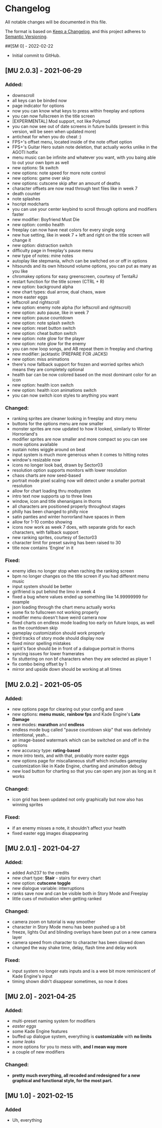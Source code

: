 # Changelog
All notable changes will be documented in this file.

The format is based on [Keep a Changelog](https://keepachangelog.com/en/1.0.0/),
and this project adheres to [Semantic Versioning](https://semver.org/spec/v2.0.0.html).

##[SM 0] - 2022-02-22
* Initial commit to GitHub.

## [MU 2.0.3] - 2021-06-29
### Added:
* downscroll
* all keys can be binded now
* page indicator for options
* now you can know what keys to press within freeplay and options
* you can now fullscreen in the title screen
* [EXPERIMENTAL] Mod support, not like Polymod
* you can now see out of date screens in future builds (present in this version, will be seen when updated more)
* anticheat for when you do cheat :)
* FPS+'s offset menu, located inside of the note offset option
* FPS+'s Guitar Hero sutain note deletion, that actually works unlike in the AGOTI hotfix
* menu music can be infinite and whatever you want, with you baing able to out your own bpm as well
* new options: 5k switch
* new options: note speed for more note control
* new options: game over skip
* new options: cutscene skip after an amount of deaths
* character offsets are now read through text files like in week 7
* death counter
* note splashes
* hscript modcharts
* you can use your center keybind to scroll through options and modifiers faster
* new modifier: Boyfriend Must Die
* new option: combo health
* freeplay can now have neat colors for every single song
* new hue setting, like in week 7 + left and right on the title screen will change it
* new option: distraction switch
* difficulty page in freeplay's pause menu
* new type of notes: mine notes
* autoplay like stepmania, wihch can be switched on or off in options
* hitsounds and its own hitsound volume options, you can put as many as you like
* chromakey options for easy greenscreen, courtesy of TentaRJ
* restart function for the title screen (CTRL + R)
* new option: background alpha
* new chart types: dual arrow, dual chaos, wave
* more easter eggs
* leftscroll and rightscroll
* new option: enemy note alpha (for leftscroll and rightscroll)
* new option: auto pause, like in week 7
* new option: pause countdown
* new option: note splash switch
* new option: reset button switch
* new option: cheat button switch
* new option: note glow for the player
* new option: note glow for the enemy
* you can now loop songs, and AB repeat them in freeplay and charting
* new modifier: jacktastic (PREPARE FOR JACKS)
* new option: miss animations
* there's now fallback support for frozen and worried sprites which means they are completely optional
* health bar can be now colored based on the most dominant color for an icon
* new option: health icon switch
* new option: health icon animations switch
* you can now switch icon styles to anything you want

### Changed:
* ranking sprites are cleaner looking in freeplay and story menu
* buttons for the options menu are now smaller
* monster sprites are now updated to how it looked, similarly to Winter Horrorland's
* modifier sprites are now smaller and more compact so you can see more options available
* sustain notes wiggle around on beat
* input system is much more generous when it comes to hitting notes
* window's resizable now
* icons no longer look bad, drawn by Sector03
* resolution option supports monitors with lower resolution
* chaos charts are now seed-based
* portrait mode pixel scaling now will detect under a smaller portrait resolution
* allow for chart loading thru modsystem
* intro text now supports up to three lines
* window, icon and title shenanigans in thorns
* all characters are positioned properly throughout stages
* philly has been changed to philly nice
* satin panties and winter horrorland have spaces in them
* allow for 1-10 combo showing
* icons now work as week 7 does, with separate grids for each characters, with fallback support
* new ranking sprites, courtesy of Sector03
* character limit for preset saving has been raised to 30
* title now contains 'Engine' in it

### Fixed:
* enemy idles no longer stop when raching the ranking screen
* bpm no longer changes on the title screen if you had different menu music
* input system should be better
* girlfriend is put behind the limo in week 4
* fixed a bug where values ended up something like 14.99999999 for example
* json loading through the chart menu actually works
* some fix to fullscreen not working properly
* modifier menu doesn't have weird camera now
* fixed charts on endless mode loading too early on future loops, as well as the countdown skip
* gameplay customization should work properly
* third tracks of story mode should display now
* fixed minor spelling mistakes
* spirit's face should be in front of a dialogue portrait in thorns
* syncing issues for lower framerates
* fix stuttering on non bf characters when they are selected as player 1
* fix combo being offset by 1
* mirror and upside down should be working at all times

## [MU 2.0.2] - 2021-05-05
### Added:
* new options page for clearing out your config and save
* new options: **menu music**, **rainbow fps** and Kade Engine's **Late Damage**
* new modes: **marathon** and **endless**
* endless mode bug called "pause countdown skip" that was definitely intentional, yeah...
* an image-based watermark which can be switched on and off in the options
* new accuracy type: **rating-based**
* more intro texts, and with that, probably more easter eggs
* new options page for miscallaneous stuff which includes gameplay customization like in Kade Engine, charting and animation debug
* new load button for charting so that you can open any json as long as it works

### Changed:
* icon grid has been updated not only graphically but now also has winning sprites

### Fixed:
* if an enemy misses a note, it shouldn't affect your health
* fixed easter egg images disappearing

## [MU 2.0.1] - 2021-04-27
### Added:
* added Ash237 to the credits
* new chart type: **Stair** - stairs for every chart
* new option: **cutscene toggle**
* new dialogue variable: interruptions
* ranks save now and can be visible both in Story Mode and Freeplay
* little cues of motivation when getting ranked

### Changed:
* camera zoom on tutorial is way smoother
* character in Story Mode menu has been pushed up a bit
* freeze, lights Out and blinding overlays have been put on a new camera layer
* camera speed from character to character has been slowed down
* changed the way shake time, delay, flash time and delay work

### Fixed:
* input system no longer eats inputs and is a wee bit more reminiscent of Kade Engine's input
* timing shown didn't disappear sometimes, so now it does

## [MU 2.0] - 2021-04-25
### Added:
* multi-preset naming system for modifiers
* _easter eggs_
* some Kade Engine features
* buffed up dialogue system, everything is **customizable** with **no limits**
* _some leaks_
* more options for you to mess with, **and I mean way more**
* a couple of new modifiers

### Changed:
* **pretty much everything, all recoded and redesigned for a new graphical and functional style, for the most part.**

## [MU 1.0] - 2021-02-15
### Added
* Uh, everything

